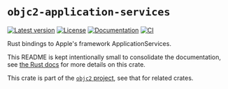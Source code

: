 # `objc2-application-services`

[![Latest version](https://badgen.net/crates/v/objc2-application-services)](https://crates.io/crates/objc2-application-services)
[![License](https://badgen.net/badge/license/MIT/blue)](../LICENSE.txt)
[![Documentation](https://docs.rs/objc2-application-services/badge.svg)](https://docs.rs/objc2-application-services/)
[![CI](https://github.com/madsmtm/objc2/actions/workflows/ci.yml/badge.svg)](https://github.com/madsmtm/objc2/actions/workflows/ci.yml)

Rust bindings to Apple's framework ApplicationServices.

This README is kept intentionally small to consolidate the documentation, see
[the Rust docs](https://docs.rs/objc2-application-services/) for more details on this crate.

This crate is part of the [`objc2` project](https://github.com/madsmtm/objc2),
see that for related crates.
